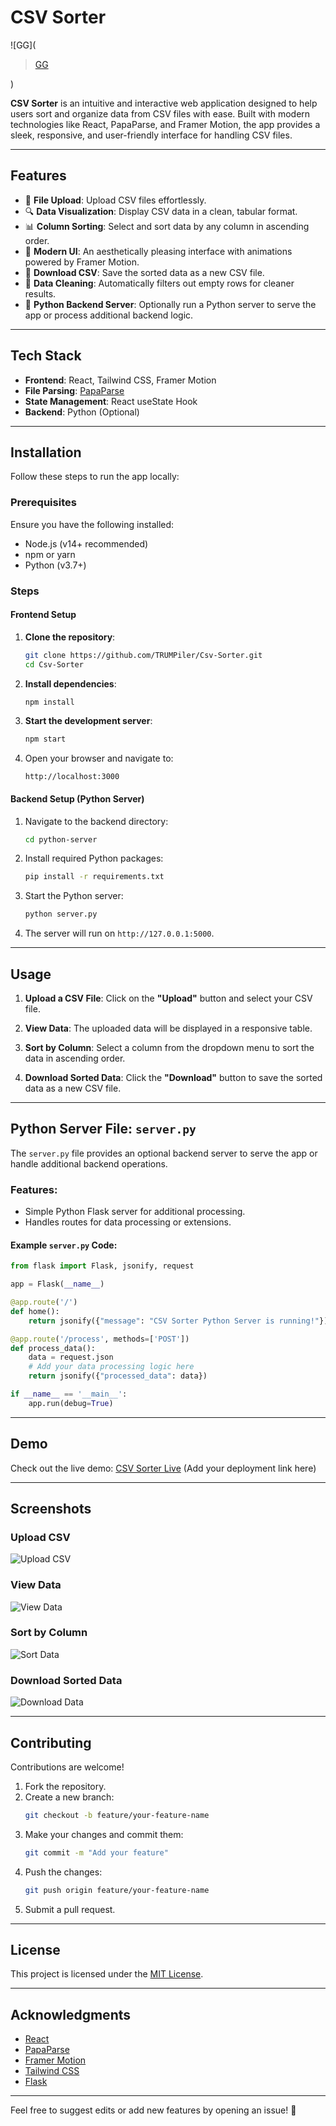 # CSV Sorter

![GG](<blockquote class="imgur-embed-pub" lang="en" data-id="a/KjejVVL"  ><a href="//imgur.com/a/KjejVVL">GG</a></blockquote><script async src="//s.imgur.com/min/embed.js" charset="utf-8"></script>)

**CSV Sorter** is an intuitive and interactive web application designed to help users sort and organize data from CSV files with ease. Built with modern technologies like React, PapaParse, and Framer Motion, the app provides a sleek, responsive, and user-friendly interface for handling CSV files.

---

## Features

- 📂 **File Upload**: Upload CSV files effortlessly.
- 🔍 **Data Visualization**: Display CSV data in a clean, tabular format.
- 📊 **Column Sorting**: Select and sort data by any column in ascending order.
- 🎨 **Modern UI**: An aesthetically pleasing interface with animations powered by Framer Motion.
- 💾 **Download CSV**: Save the sorted data as a new CSV file.
- 🧹 **Data Cleaning**: Automatically filters out empty rows for cleaner results.
- 🚀 **Python Backend Server**: Optionally run a Python server to serve the app or process additional backend logic.

---

## Tech Stack

- **Frontend**: React, Tailwind CSS, Framer Motion
- **File Parsing**: [PapaParse](https://www.papaparse.com/)
- **State Management**: React useState Hook
- **Backend**: Python (Optional)

---

## Installation

Follow these steps to run the app locally:

### Prerequisites
Ensure you have the following installed:
- Node.js (v14+ recommended)
- npm or yarn
- Python (v3.7+)

### Steps

#### Frontend Setup

1. **Clone the repository**:
   ```bash
   git clone https://github.com/TRUMPiler/Csv-Sorter.git
   cd Csv-Sorter
   ```

2. **Install dependencies**:
   ```bash
   npm install
   ```

3. **Start the development server**:
   ```bash
   npm start
   ```

4. Open your browser and navigate to:
   ```
   http://localhost:3000
   ```

#### Backend Setup (Python Server)

1. Navigate to the backend directory:
   ```bash
   cd python-server
   ```

2. Install required Python packages:
   ```bash
   pip install -r requirements.txt
   ```

3. Start the Python server:
   ```bash
   python server.py
   ```

4. The server will run on `http://127.0.0.1:5000`.

---

## Usage

1. **Upload a CSV File**:
   Click on the **"Upload"** button and select your CSV file.

2. **View Data**:
   The uploaded data will be displayed in a responsive table.

3. **Sort by Column**:
   Select a column from the dropdown menu to sort the data in ascending order.

4. **Download Sorted Data**:
   Click the **"Download"** button to save the sorted data as a new CSV file.

---

## Python Server File: `server.py`

The `server.py` file provides an optional backend server to serve the app or handle additional backend operations.

### Features:
- Simple Python Flask server for additional processing.
- Handles routes for data processing or extensions.

#### Example `server.py` Code:
```python
from flask import Flask, jsonify, request

app = Flask(__name__)

@app.route('/')
def home():
    return jsonify({"message": "CSV Sorter Python Server is running!"})

@app.route('/process', methods=['POST'])
def process_data():
    data = request.json
    # Add your data processing logic here
    return jsonify({"processed_data": data})

if __name__ == '__main__':
    app.run(debug=True)
```

---

## Demo

Check out the live demo: [CSV Sorter Live](#) (Add your deployment link here)

---

## Screenshots

### Upload CSV
![Upload CSV](https://via.placeholder.com/600x400.png?text=Upload+CSV)

### View Data
![View Data](https://via.placeholder.com/600x400.png?text=View+Data)

### Sort by Column
![Sort Data](https://via.placeholder.com/600x400.png?text=Sort+Data)

### Download Sorted Data
![Download Data](https://via.placeholder.com/600x400.png?text=Download+Data)

---

## Contributing

Contributions are welcome!

1. Fork the repository.
2. Create a new branch:
   ```bash
   git checkout -b feature/your-feature-name
   ```
3. Make your changes and commit them:
   ```bash
   git commit -m "Add your feature"
   ```
4. Push the changes:
   ```bash
   git push origin feature/your-feature-name
   ```
5. Submit a pull request.

---

## License

This project is licensed under the [MIT License](LICENSE).

---

## Acknowledgments

- [React](https://reactjs.org/)
- [PapaParse](https://www.papaparse.com/)
- [Framer Motion](https://www.framer.com/motion/)
- [Tailwind CSS](https://tailwindcss.com/)
- [Flask](https://flask.palletsprojects.com/)

---

Feel free to suggest edits or add new features by opening an issue! 🎉
